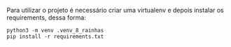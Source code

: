 Para utilizar o projeto é necessário criar uma virtualenv e depois instalar os requirements, dessa forma:


```shell
python3 -m venv .venv_8_rainhas
pip install -r requirements.txt
```